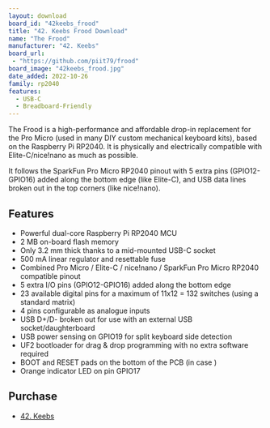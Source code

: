 ```yaml
---
layout: download
board_id: "42keebs_frood"
title: "42. Keebs Frood Download"
name: "The Frood"
manufacturer: "42. Keebs"
board_url:
 - "https://github.com/piit79/frood"
board_image: "42keebs_frood.jpg"
date_added: 2022-10-26
family: rp2040
features:
  - USB-C
  - Breadboard-Friendly
---
```


The Frood is a high-performance and affordable drop-in replacement for the Pro Micro (used in many DIY custom mechanical keyboard kits), based on the Raspberry Pi RP2040. It is physically and electrically compatible with Elite-C/nice!nano as much as possible.

It follows the SparkFun Pro Micro RP2040 pinout with 5 extra pins (GPIO12-GPIO16) added along the bottom edge (like Elite-C), and USB data lines broken out in the top corners (like nice!nano).

## Features
- Powerful dual-core Raspberry Pi RP2040 MCU
- 2 MB on-board flash memory
- Only 3.2 mm thick thanks to a mid-mounted USB-C socket
- 500 mA linear regulator and resettable fuse
- Combined Pro Micro / Elite-C / nice!nano / SparkFun Pro Micro RP2040 compatible pinout
- 5 extra I/O pins (GPIO12-GPIO16) added along the bottom edge
- 23 available digital pins for a maximum of 11x12 = 132 switches (using a standard matrix)
- 4 pins configurable as analogue inputs
- USB D+/D- broken out for use with an external USB socket/daughterboard
- USB power sensing on GPIO19 for split keyboard side detection
- UF2 bootloader for drag & drop programming with no extra software required
- BOOT and RESET pads on the bottom of the PCB (in case )
- Orange indicator LED on pin GPIO17

## Purchase
- [42. Keebs](https://42keebs.eu/shop/parts/controllers/frood-rp2040-pro-micro-controller/)
